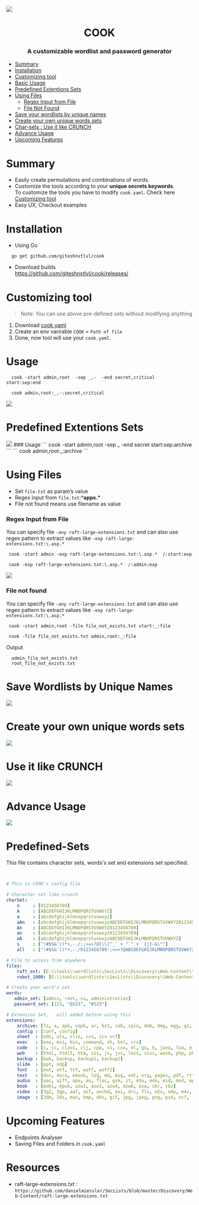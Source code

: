 <img src="./images/01.png">

<h1 align="center">COOK</h1>
<h3 align="center">A customizable wordlist and password generator</h3>


- [Summary](#summary)
- [Installation](#installation)
- [Customizing tool](#customizing-tool)
- [Basic Usage](#usage)
- [Predefined Extentions Sets](#predefined-extentions-sets)
- [Using Files](#using-files)
  - [Regex Input from File](#regex-input-from-file)
  - [File Not Found](#regex-input-from-file)
- [Save your wordlists by unique names](#save-wordlists-by-unique-names)
- [Create your own unique words sets](#create-your-own-unique-words-sets)
- [Char-sets : Use it like CRUNCH](#use-it-like-crunch)
- [Advance Usage](#advance-usage)
- [Upcoming Features](#upcoming-features)


# Summary
- Easily create permutations and combinations of words.
- Customize the tools according to your **unique secrets keywords**.   
  To customize the tools you have to modify `cook.yaml`. Check here [Customizing tool](#customizing-tool)
- Easy UX, Checkout examples

# Installation
- Using Go
```
  go get github.com/giteshnxtlvl/cook
```

- Download builds  
  https://github.com/giteshnxtlvl/cook/releases/

# Customizing tool
> Note: You can use above pre-defined sets without modifying anything

1. Download [cook.yaml](https://github.com/giteshnxtlvl/cook/blob/main/cook.yaml)
1. Create an env varirable `COOK` = `Path of file`
3. Done, now tool will use your `cook.yaml`.

# Usage
  ```
    cook -start admin,root  -sep _,-  -end secret,critical  start:sep:end
  ```
  ```
    cook admin,root:_,-:secret,critical
  ```
  
<img src="./images/02.png">


# Predefined Extentions Sets
  <img src="./images/03.png">  
  ### Usage
  ```
   cook -start admin,root  -sep _ -end secret  start:sep:archive
  ```
  ```
   cook admin,root:_:archive
  ```
  
# Using Files
  - Set `file.txt` as param’s value
  - Regex input from `file.txt`:**^apps.***
  - File not found means use filename as value

  ### Regex Input from File  
  You can specify file `-any raft-large-extensions.txt` and can also use regex pattern to extract values like `-exp raft-large-extensions.txt:\.asp.*`
  ```
   cook -start admin -exp raft-large-extensions.txt:\.asp.*  /:start:exp
  ```
  ```
   cook -exp raft-large-extensions.txt:\.asp.*  /:admin:exp
  ```
  <img src="./images/07.png">

  ### File not found  
  You can specify file `-any raft-large-extensions.txt` and can also use regex pattern to extract values like `-exp raft-large-extensions.txt:\.asp.*`
  ```
   cook -start admin,root -file file_not_exists.txt start:_:file
  ```
  ```
   cook -file file_not_exists.txt admin,root:_:file
  ```
  Output
  ```
    admin_file_not_exists.txt
    root_file_not_exists.txt
  ```

# Save Wordlists by Unique Names  

<img src="./images/05.png">

# Create your own unique words sets  

<img src="./images/06.png">

# Use it like CRUNCH  

<img src="./images/08.png">

# Advance Usage  

<img src="./images/09.png">


# Predefined-Sets
This file contains character sets, words's set and extensions set specified.
```yaml


# This is COOK's config file

# Character set like crunch
charSet:
    n     : [0123456789]
    A     : [ABCDEFGHIJKLMNOPQRSTUVWXYZ]
    a     : [abcdefghijklmnopqrstuvwxyz]
    aAn   : [abcdefghijklmnopqrstuvwxyzABCDEFGHIJKLMNOPQRSTUVWXYZ0123456789]
    An    : [ABCDEFGHIJKLMNOPQRSTUVWXYZ0123456789]
    an    : [abcdefghijklmnopqrstuvwxyz0123456789]
    aA    : [abcdefghijklmnopqrstuvwxyzABCDEFGHIJKLMNOPQRSTUVWXYZ]
    s     : ["!#$%&'()*+,-./:;<=>?@[\\]^_` + "`" + `{|}~&\""]
    all   : ["!#$%&'()*+,-./0123456789:;<=>?@ABCDEFGHIJKLMNOPQRSTUVWXYZ[\\]^_` + "`" + `abcdefghijklmnopqrstuvwxyz{|}~\""]

# File to access from anywhere
files:
    raft_ext: [E:\\tools\\wordlists\\SecLists\\Discovery\\Web-Content\\raft-large-extensions.txt]
    robot_1000: [E:\\tools\\wordlists\\SecLists\\Discovery\\Web-Content\\RobotsDisallowed-Top1000.txt]

# Create your word's set
words:
   admin_set: [admin, root, su, administration]
   password_set: [123, "@123", "#123"]

# Extension Set, . will added before using this
extensions:
    archive: [7z, a, apk, xapk, ar, bz2, cab, cpio, deb, dmg, egg, gz, iso, jar, lha, mar, pea, rar, rpm, s7z, shar, tar, tbz2, tgz, tlz, war, whl, xpi, zip, zipx, xz, pak]
    config : [conf, config]
    sheet  : [ods, xls, xlsx, csv, ics vcf]
    exec   : [exe, msi, bin, command, sh, bat, crx]
    code   : [c, cc, class, clj, cpp, cs, cxx, el, go, h, java, lua, m, m4, php, php3, php5, php7, pl, po, py, rb, rs, sh, swift, vb, vcxproj, xcodeproj, xml, diff, patch, js, jsx]
    web    : [html, html5, htm, css, js, jsx, less, scss, wasm, php, php3, php5, php7]
    backup : [bak, backup, backup1, backup2]
    slide  : [ppt, odp]
    font   : [eot, otf, ttf, woff, woff2]
    text   : [doc, docx, ebook, log, md, msg, odt, org, pages, pdf, rtf, rst, tex, txt, wpd, wps]
    audio  : [aac, aiff, ape, au, flac, gsm, it, m3u, m4a, mid, mod, mp3, mpa, pls, ra, s3m, sid, wav, wma, xm]
    book   : [mobi, epub, azw1, azw3, azw4, azw6, azw, cbr, cbz]
    video  : [3g2, 3gp, aaf, asf, avchd, avi, drc, flv, m2v, m4p, m4v, mkv, mng, mov, mp2, mp4, mpe, mpeg, mpg, mpv, mxf, nsv, ogg, ogv, ogm, qt, rm, rmvb, roq, srt, svi, vob, webm, wmv, yuv]
    image  : [3dm, 3ds, max, bmp, dds, gif, jpg, jpeg, png, psd, xcf, tga, thm, tif, tiff, yuv, ai, eps, ps, svg, dwg, dxf, gpx, kml, kmz, webp]
```

# Upcoming Features
- Endpoints Analyser
- Saving Files and Folders in `cook.yaml`

# Resources
- raft-large-extensions.txt : `https://github.com/danielmiessler/SecLists/blob/master/Discovery/Web-Content/raft-large-extensions.txt`
